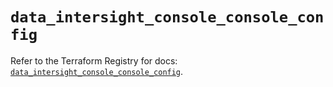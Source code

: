 # `data_intersight_console_console_config`

Refer to the Terraform Registry for docs: [`data_intersight_console_console_config`](https://registry.terraform.io/providers/ciscodevnet/intersight/1.0.71/docs/data-sources/console_console_config).
